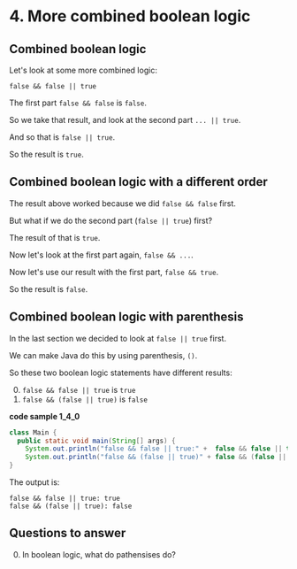 # 4. More combined boolean logic

## Combined boolean logic

Let's look at some more combined logic:

`false && false || true`

The first part `false && false` is `false`. 

So we take that result, and look at the second part `... || true`.

And so that is `false || true`.

So the result is `true`.

## Combined boolean logic with a different order

The result above worked because we did `false && false` first.

But what if we do the second part (`false || true`) first? 

The result of that is `true`. 

Now let's look at the first part again, `false && ...`.

Now let's use our result with the first part, `false && true`.

So the result is `false`.

## Combined boolean logic with parenthesis

In the last section we decided to look at `false || true` first.

We can make Java do this by using parenthesis, `()`.

So these two boolean logic statements have different results: 

0. `false && false || true` is `true`
0. `false && (false || true)` is `false`

**code sample 1_4_0**
```java
class Main {
  public static void main(String[] args) {
    System.out.println("false && false || true:" +  false && false || true);
    System.out.println("false && (false || true)" + false && (false || true));
}
```

The output is:

```
false && false || true: true
false && (false || true): false
```

## Questions to answer ##

0. In boolean logic, what do pathensises do?
